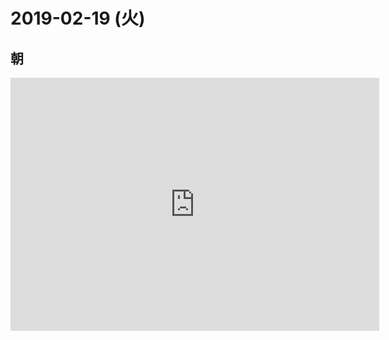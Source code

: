 # 2019-02-19 (火)

## 朝

<iframe height='405' width='590' frameborder='0' allowtransparency='true' scrolling='no' src='https://www.strava.com/activities/2159099020/embed/99a34b288f7c3fea178bda7caa35927235b8f513'></iframe>
